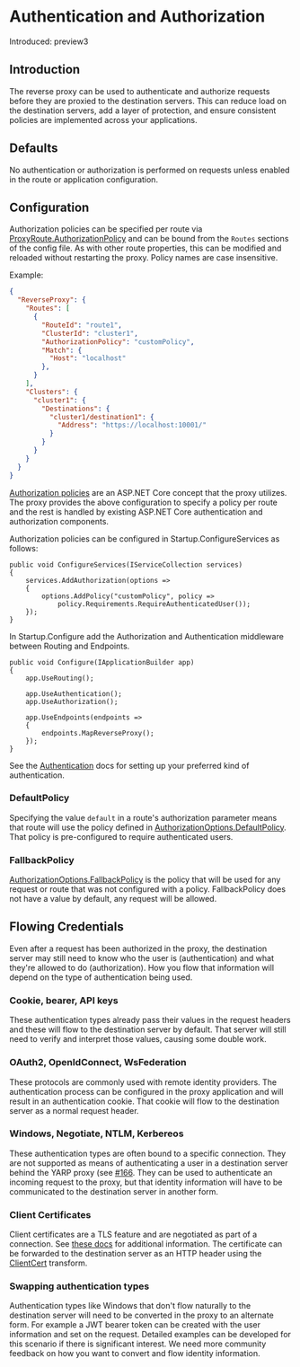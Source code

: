 # Authentication and Authorization

Introduced: preview3

## Introduction
The reverse proxy can be used to authenticate and authorize requests before they are proxied to the destination servers. This can reduce load on the destination servers, add a layer of protection, and ensure consistent policies are implemented across your applications.

## Defaults
No authentication or authorization is performed on requests unless enabled in the route or application configuration.

## Configuration
Authorization policies can be specified per route via [ProxyRoute.AuthorizationPolicy](xref:Microsoft.ReverseProxy.Abstractions.ProxyRoute.AuthorizationPolicy) and can be bound from the `Routes` sections of the config file. As with other route properties, this can be modified and reloaded without restarting the proxy. Policy names are case insensitive.

Example:
```JSON
{
  "ReverseProxy": {
    "Routes": [
      {
        "RouteId": "route1",
        "ClusterId": "cluster1",
        "AuthorizationPolicy": "customPolicy",
        "Match": {
          "Host": "localhost"
        },
      }
    ],
    "Clusters": {
      "cluster1": {
        "Destinations": {
          "cluster1/destination1": {
            "Address": "https://localhost:10001/"
          }
        }
      }
    }
  }
}
```

[Authorization policies](https://docs.microsoft.com/en-us/aspnet/core/security/authorization/policies) are an ASP.NET Core concept that the proxy utilizes. The proxy provides the above configuration to specify a policy per route and the rest is handled by existing ASP.NET Core authentication and authorization components.

Authorization policies can be configured in Startup.ConfigureServices as follows:
```
public void ConfigureServices(IServiceCollection services)
{
    services.AddAuthorization(options =>
    {
        options.AddPolicy("customPolicy", policy =>
            policy.Requirements.RequireAuthenticatedUser());
    });
}
```

In Startup.Configure add the Authorization and Authentication middleware between Routing and Endpoints.

```
public void Configure(IApplicationBuilder app)
{
    app.UseRouting();

    app.UseAuthentication();
    app.UseAuthorization();

    app.UseEndpoints(endpoints =>
    {
        endpoints.MapReverseProxy();
    });
}
```

See the [Authentication](https://docs.microsoft.com/en-us/aspnet/core/security/authentication/) docs for setting up your preferred kind of authentication.

### DefaultPolicy

Specifying the value `default` in a route's authorization parameter means that route will use the policy defined in [AuthorizationOptions.DefaultPolicy](https://docs.microsoft.com/en-us/dotnet/api/microsoft.aspnetcore.authorization.authorizationoptions.defaultpolicy?#Microsoft_AspNetCore_Authorization_AuthorizationOptions_DefaultPolicy). That policy is pre-configured to require authenticated users.

### FallbackPolicy

[AuthorizationOptions.FallbackPolicy](https://docs.microsoft.com/en-us/dotnet/api/microsoft.aspnetcore.authorization.authorizationoptions.fallbackpolicy) is the policy that will be used for any request or route that was not configured with a policy. FallbackPolicy does not have a value by default, any request will be allowed.

## Flowing Credentials

Even after a request has been authorized in the proxy, the destination server may still need to know who the user is (authentication) and what they're allowed to do (authorization). How you flow that information will depend on the type of authentication being used.

### Cookie, bearer, API keys

These authentication types already pass their values in the request headers and these will flow to the destination server by default. That server will still need to verify and interpret those values, causing some double work.

### OAuth2, OpenIdConnect, WsFederation

These protocols are commonly used with remote identity providers. The authentication process can be configured in the proxy application and will result in an authentication cookie. That cookie will flow to the destination server as a normal request header.

### Windows, Negotiate, NTLM, Kerbereos

These authentication types are often bound to a specific connection. They are not supported as means of authenticating a user in a destination server behind the YARP proxy (see [#166](https://github.com/microsoft/reverse-proxy/issues/166). They can be used to authenticate an incoming request to the proxy, but that identity information will have to be communicated to the destination server in another form.

### Client Certificates

Client certificates are a TLS feature and are negotiated as part of a connection. See [these docs](https://docs.microsoft.com/en-us/aspnet/core/security/authentication/certauth) for additional information. The certificate can be forwarded to the destination server as an HTTP header using the [ClientCert](/articles/transforms.html#clientcert) transform.

### Swapping authentication types

Authentication types like Windows that don't flow naturally to the destination server will need to be converted in the proxy to an alternate form. For example a JWT bearer token can be created with the user information and set on the request. Detailed examples can be developed for this scenario if there is significant interest. We need more community feedback on how you want to convert and flow identity information.
